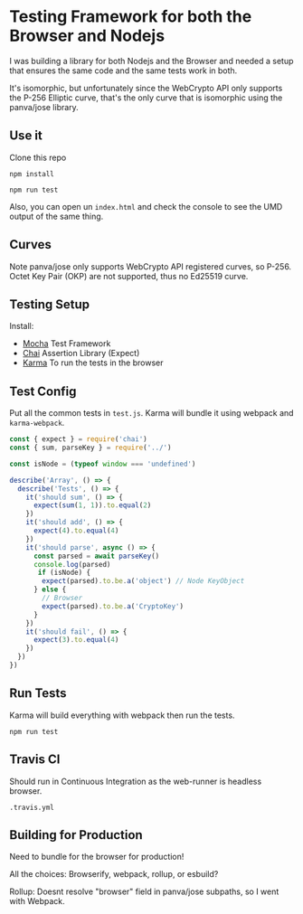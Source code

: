 # Testing Framework for both the Browser and Nodejs

I was building a library for both Nodejs and the Browser and needed a setup that ensures the same code and the same tests work in both.

It's isomorphic, but unfortunately since the WebCrypto API only supports the P-256 Elliptic curve, that's the only curve that is isomorphic using the panva/jose library.

## Use it

Clone this repo 

`npm install`

`npm run test`

Also, you can open un `index.html` and check the console to see the UMD output of the same thing.

## Curves

Note panva/jose only supports WebCrypto API registered curves, so P-256. Octet Key Pair (OKP) are not supported, thus no Ed25519 curve.

## Testing Setup

Install:
- [Mocha](https://mochajs.org/) Test Framework
- [Chai](https://www.npmjs.com/package/chai) Assertion Library (Expect)
- [Karma](https://karma-runner.github.io/latest/index.html) To run the tests in the browser 

## Test Config

Put all the common tests in `test.js`. Karma will bundle it using webpack and `karma-webpack`.

```js
const { expect } = require('chai')
const { sum, parseKey } = require('../')

const isNode = (typeof window === 'undefined')

describe('Array', () => {
  describe('Tests', () => {
    it('should sum', () => {
      expect(sum(1, 1)).to.equal(2)
    })
    it('should add', () => {
      expect(4).to.equal(4)
    })
    it('should parse', async () => {
      const parsed = await parseKey()
      console.log(parsed)
       if (isNode) {
        expect(parsed).to.be.a('object') // Node KeyObject
      } else {
        // Browser
        expect(parsed).to.be.a('CryptoKey')
      }
    })
    it('should fail', () => {
      expect(3).to.equal(4)
    })
  })
})
```

## Run Tests

Karma will build everything with webpack then run the tests.

```
npm run test
```

## Travis CI

Should run in Continuous Integration as the web-runner is headless browser.

`.travis.yml`

## Building for Production

Need to bundle for the browser for production!

All the choices: Browserify, webpack, rollup, or esbuild?

Rollup: Doesnt resolve "browser" field in panva/jose subpaths, so I went with Webpack.
